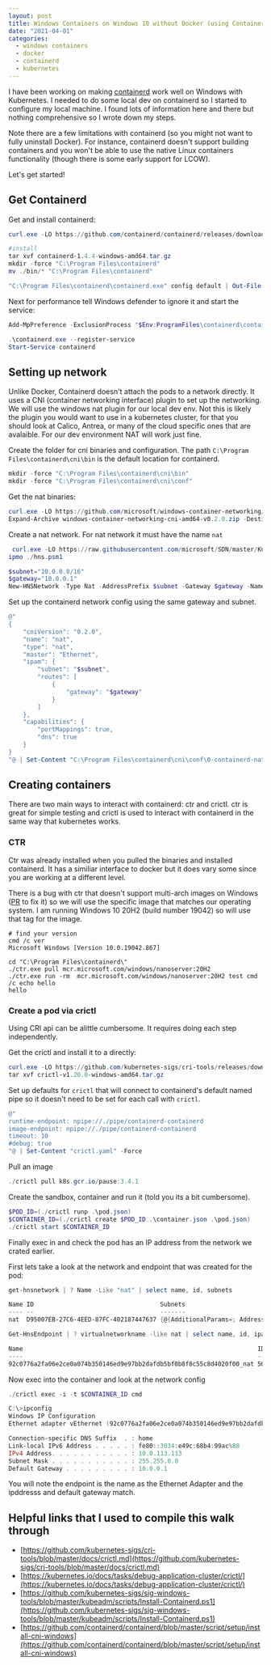 ```yaml
---
layout: post
title: Windows Containers on Windows 10 without Docker (using Containerd)
date: "2021-04-01"
categories:
  - windows containers
  - docker
  - containerd
  - kubernetes
---
```


I have been working on making [containerd](https://containerd.io/docs/) work well on Windows with Kubernetes.  I needed to do some local dev on containerd so I started to configure my local machine.  I found lots of information here and there but nothing comprehensive so I wrote down my steps. 

Note there are a few limitations with containerd (so you might not want to fully uninstall Docker). For instance, containerd doesn't support building containers and you won't be able to use the native Linux containers functionality (though there is some early support for LCOW).

Let's get started!

## Get Containerd

Get and install containerd:

```powershell
curl.exe -LO https://github.com/containerd/containerd/releases/download/v1.4.4/containerd-1.4.4-windows-amd64.tar.gz

#install
tar xvf containerd-1.4.4-windows-amd64.tar.gz
mkdir -force "C:\Program Files\containerd"
mv ./bin/* "C:\Program Files\containerd"

"C:\Program Files\containerd\containerd.exe" config default | Out-File "C:\Program Files\containerd\config.toml" -Encoding ascii
```

Next for performance tell Windows defender to ignore it and start the service:

```powershell
Add-MpPreference -ExclusionProcess "$Env:ProgramFiles\containerd\containerd.exe"

.\containerd.exe --register-service
Start-Service containerd
```

## Setting up network

Unlike Docker, Containerd doesn't attach the pods to a network directly.  It uses a CNI (container networking interface) plugin to set up the networking.  We will use the windows nat plugin for our local dev env.  Not this is likely the plugin you would want to use in a kubernetes cluster, for that you should look at Calico, Antrea, or many of the cloud specific ones that are avalaible.  For our dev environment NAT will work just fine.

Create the folder for cni binaries and configuration.  The path `C:\Program Files\containerd\cni\bin` is the default location for containerd.

```powershell
mkdir -force "C:\Program Files\containerd\cni\bin"
mkdir -force "C:\Program Files\containerd\cni\conf"
```

Get the nat binaries:

```powershell
curl.exe -LO https://github.com/microsoft/windows-container-networking/releases/download/v0.2.0/windows-container-networking-cni-amd64-v0.2.0.zip
Expand-Archive windows-container-networking-cni-amd64-v0.2.0.zip -DestinationPath "C:\Program Files\containerd\cni\bin" -Force
```


Create a nat network.  For nat network it must have the name `nat`

```powershell
 curl.exe -LO https://raw.githubusercontent.com/microsoft/SDN/master/Kubernetes/windows/hns.psm1
ipmo ./hns.psm1

$subnet="10.0.0.0/16" 
$gateway="10.0.0.1"
New-HNSNetwork -Type Nat -AddressPrefix $subnet -Gateway $gateway -Name "nat"
```

Set up the containerd network config using the same gateway and subnet.

```powershell
@"
{
    "cniVersion": "0.2.0",
    "name": "nat",
    "type": "nat",
    "master": "Ethernet",
    "ipam": {
        "subnet": "$subnet",
        "routes": [
            {
                "gateway": "$gateway"
            }
        ]
    },
    "capabilities": {
        "portMappings": true,
        "dns": true
    }
}
"@ | Set-Content "C:\Program Files\containerd\cni\conf\0-containerd-nat.conf" -Force
```

## Creating containers

There are two main ways to interact with containerd: ctr and crictl.  ctr is great for simple testing and crictl is used to interact with containerd in the same way that kubernetes works.

### CTR

Ctr was already installed when you pulled the binaries and installed containerd.  It has a similiar interface to docker but it does vary some since you are working at a different level.

There is a bug with ctr that doesn't support multi-arch images on Windows ([PR](https://github.com/containerd/containerd/pull/5298) to fix it) so we will use the specific image that matches our operating system.  I am running Windows 10 20H2 (build number 19042) so will use that tag for the image.

```
# find your version
cmd /c ver
Microsoft Windows [Version 10.0.19042.867]

cd "C:\Program Files\containerd\"
./ctr.exe pull mcr.microsoft.com/windows/nanoserver:20H2 
./ctr.exe run -rm  mcr.microsoft.com/windows/nanoserver:20H2 test cmd /c echo hello
hello
```

### Create a pod via crictl

Using CRI api can be alittle cumbersome.  It requires doing each step independently.  

Get the crictl and install it to a directly:

```powershell
curl.exe -LO https://github.com/kubernetes-sigs/cri-tools/releases/download/v1.20.0/crictl-v1.20.0-windows-amd64.tar.gz                          
tar xvf crictl-v1.20.0-windows-amd64.tar.gz
```

Set up defaults for `crictl` that will connect to containerd's default named pipe so it doesn't need to be set for each call with `crictl`.

```powershell
@"
runtime-endpoint: npipe://./pipe/containerd-containerd
image-endpoint: npipe://./pipe/containerd-containerd
timeout: 10
#debug: true
"@ | Set-Content "crictl.yaml" -Force
```

Pull an image

```powershell
./crictl pull k8s.gcr.io/pause:3.4.1
```

Create the sandbox, container and run it (told you its a bit cumbersome).

```powershell
$POD_ID=(./crictl runp .\pod.json)
$CONTAINER_ID=(./crictl create $POD_ID .\container.json .\pod.json)
./crictl start $CONTAINER_ID
```

Finally exec in and check the pod has an IP address from the network we crated earlier.

First lets take a look at the network and endpoint that was created for the pod:

```powershell
get-hnsnetwork | ? Name -Like "nat" | select name, id, subnets

Name ID                                   Subnets
---- --                                   -------
nat  D95007EB-27C6-4EED-87FC-402187447637 {@{AdditionalParams=; AddressPrefix=10.0.0.0/16; Flags=0; GatewayAddress=1...

Get-HnsEndpoint | ? virtualnetworkname -like nat | select name, id, ipaddress, gatewayaddress

Name                                                                 ID                                   IPAddress    GatewayAddress
----                                                                 --                                   ---------    --------------
92c0776a2fa06e2ce0a074b350146ed9e97bb2dafdb5bf0b8f8c55c8d4020f00_nat 50f2bd95-90c2-4234-8d82-ef45c841dfb4 10.0.113.113 10.0.0.1
```

Now exec into the container and look at the network config

```powershell
./crictl exec -i -t $CONTAINER_ID cmd

C:\>ipconfig
Windows IP Configuration
Ethernet adapter vEthernet (92c0776a2fa06e2ce0a074b350146ed9e97bb2dafdb5bf0b8f8c55c8d4020f00_nat):

Connection-specific DNS Suffix  . : home
Link-local IPv6 Address . . . . . : fe80::3034:e49c:68b4:99ac%88
IPv4 Address. . . . . . . . . . . : 10.0.113.113 
Subnet Mask . . . . . . . . . . . : 255.255.0.0  
Default Gateway . . . . . . . . . : 10.0.0.1 
```

You will note the endpoint is the name as the Ethernet Adapter and the ipddresss and default gateway match.

## Helpful links that I used to compile this walk through

- [https://github.com/kubernetes-sigs/cri-tools/blob/master/docs/crictl.md](https://github.com/kubernetes-sigs/cri-tools/blob/master/docs/crictl.md)
- [https://kubernetes.io/docs/tasks/debug-application-cluster/crictl/](https://kubernetes.io/docs/tasks/debug-application-cluster/crictl/)
- [https://github.com/kubernetes-sigs/sig-windows-tools/blob/master/kubeadm/scripts/Install-Containerd.ps1](https://github.com/kubernetes-sigs/sig-windows-tools/blob/master/kubeadm/scripts/Install-Containerd.ps1)
- [https://github.com/containerd/containerd/blob/master/script/setup/install-cni-windows](https://github.com/containerd/containerd/blob/master/script/setup/install-cni-windows)

